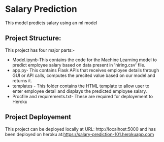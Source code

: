 # Salary Prediction
This model predicts salary using an ml model

## Project Structure:
This project has four major parts:-
* Model.ipynb-This contains the code for the Machine Learning model to predict employee salary based on data present in 'hiring.csv' file.
* app.py- This contains Flask APIs that receives employee details through GUI or API calls, computes the precited value based on our model and returns it.
* templates - This folder contains the HTML template to allow user to enter employee detail and displays the predicted employee salary.
* Procfile and requirements.txt- These are required for deployement to Heroku

## Project Deployement
This project can be deployed locally at URL: http://localhost:5000 and has been deployed on heroku at:https://salary-prediction-101.herokuapp.com

